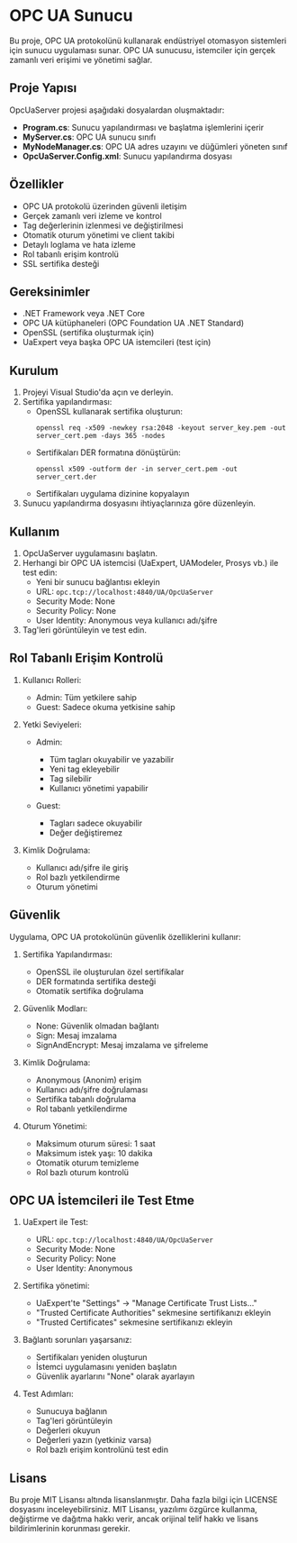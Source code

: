 # OPC UA Sunucu

Bu proje, OPC UA protokolünü kullanarak endüstriyel otomasyon sistemleri için sunucu uygulaması sunar. OPC UA sunucusu, istemciler için gerçek zamanlı veri erişimi ve yönetimi sağlar.

## Proje Yapısı

OpcUaServer projesi aşağıdaki dosyalardan oluşmaktadır:

- **Program.cs**: Sunucu yapılandırması ve başlatma işlemlerini içerir
- **MyServer.cs**: OPC UA sunucu sınıfı
- **MyNodeManager.cs**: OPC UA adres uzayını ve düğümleri yöneten sınıf
- **OpcUaServer.Config.xml**: Sunucu yapılandırma dosyası

## Özellikler

- OPC UA protokolü üzerinden güvenli iletişim
- Gerçek zamanlı veri izleme ve kontrol
- Tag değerlerinin izlenmesi ve değiştirilmesi
- Otomatik oturum yönetimi ve client takibi
- Detaylı loglama ve hata izleme
- Rol tabanlı erişim kontrolü
- SSL sertifika desteği

## Gereksinimler

- .NET Framework veya .NET Core
- OPC UA kütüphaneleri (OPC Foundation UA .NET Standard)
- OpenSSL (sertifika oluşturmak için)
- UaExpert veya başka OPC UA istemcileri (test için)

## Kurulum

1. Projeyi Visual Studio'da açın ve derleyin.
2. Sertifika yapılandırması:
   - OpenSSL kullanarak sertifika oluşturun:
     ```
     openssl req -x509 -newkey rsa:2048 -keyout server_key.pem -out server_cert.pem -days 365 -nodes
     ```
   - Sertifikaları DER formatına dönüştürün:
     ```
     openssl x509 -outform der -in server_cert.pem -out server_cert.der
     ```
   - Sertifikaları uygulama dizinine kopyalayın
3. Sunucu yapılandırma dosyasını ihtiyaçlarınıza göre düzenleyin.

## Kullanım

1. OpcUaServer uygulamasını başlatın.
2. Herhangi bir OPC UA istemcisi (UaExpert, UAModeler, Prosys vb.) ile test edin:
   - Yeni bir sunucu bağlantısı ekleyin
   - URL: `opc.tcp://localhost:4840/UA/OpcUaServer`
   - Security Mode: None
   - Security Policy: None
   - User Identity: Anonymous veya kullanıcı adı/şifre
3. Tag'leri görüntüleyin ve test edin.

## Rol Tabanlı Erişim Kontrolü

1. Kullanıcı Rolleri:

   - Admin: Tüm yetkilere sahip
   - Guest: Sadece okuma yetkisine sahip

2. Yetki Seviyeleri:

   - Admin:

     - Tüm tagları okuyabilir ve yazabilir
     - Yeni tag ekleyebilir
     - Tag silebilir
     - Kullanıcı yönetimi yapabilir

   - Guest:
     - Tagları sadece okuyabilir
     - Değer değiştiremez

3. Kimlik Doğrulama:
   - Kullanıcı adı/şifre ile giriş
   - Rol bazlı yetkilendirme
   - Oturum yönetimi

## Güvenlik

Uygulama, OPC UA protokolünün güvenlik özelliklerini kullanır:

1. Sertifika Yapılandırması:

   - OpenSSL ile oluşturulan özel sertifikalar
   - DER formatında sertifika desteği
   - Otomatik sertifika doğrulama

2. Güvenlik Modları:

   - None: Güvenlik olmadan bağlantı
   - Sign: Mesaj imzalama
   - SignAndEncrypt: Mesaj imzalama ve şifreleme

3. Kimlik Doğrulama:

   - Anonymous (Anonim) erişim
   - Kullanıcı adı/şifre doğrulaması
   - Sertifika tabanlı doğrulama
   - Rol tabanlı yetkilendirme

4. Oturum Yönetimi:
   - Maksimum oturum süresi: 1 saat
   - Maksimum istek yaşı: 10 dakika
   - Otomatik oturum temizleme
   - Rol bazlı oturum kontrolü

## OPC UA İstemcileri ile Test Etme

1. UaExpert ile Test:

   - URL: `opc.tcp://localhost:4840/UA/OpcUaServer`
   - Security Mode: None
   - Security Policy: None
   - User Identity: Anonymous

2. Sertifika yönetimi:

   - UaExpert'te "Settings" → "Manage Certificate Trust Lists..."
   - "Trusted Certificate Authorities" sekmesine sertifikanızı ekleyin
   - "Trusted Certificates" sekmesine sertifikanızı ekleyin

3. Bağlantı sorunları yaşarsanız:

   - Sertifikaları yeniden oluşturun
   - İstemci uygulamasını yeniden başlatın
   - Güvenlik ayarlarını "None" olarak ayarlayın

4. Test Adımları:
   - Sunucuya bağlanın
   - Tag'leri görüntüleyin
   - Değerleri okuyun
   - Değerleri yazın (yetkiniz varsa)
   - Rol bazlı erişim kontrolünü test edin

## Lisans

Bu proje MIT Lisansı altında lisanslanmıştır. Daha fazla bilgi için LICENSE dosyasını inceleyebilirsiniz.
MIT Lisansı, yazılımı özgürce kullanma, değiştirme ve dağıtma hakkı verir, ancak orijinal telif hakkı ve lisans bildirimlerinin korunması gerekir.
